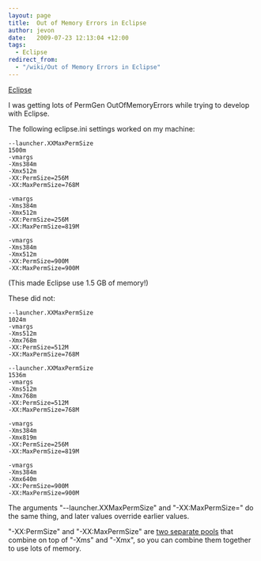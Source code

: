 ```yaml
---
layout: page
title:  Out of Memory Errors in Eclipse
author: jevon
date:   2009-07-23 12:13:04 +12:00
tags:
  - Eclipse
redirect_from:
  - "/wiki/Out of Memory Errors in Eclipse"
---
```


[Eclipse](Eclipse.md)

I was getting lots of PermGen OutOfMemoryErrors while trying to develop with Eclipse.

The following eclipse.ini settings worked on my machine:
```
--launcher.XXMaxPermSize
1500m
-vmargs
-Xms384m
-Xmx512m
-XX:PermSize=256M
-XX:MaxPermSize=768M
```

```
-vmargs
-Xms384m
-Xmx512m
-XX:PermSize=256M
-XX:MaxPermSize=819M
```

```
-vmargs
-Xms384m
-Xmx512m
-XX:PermSize=900M
-XX:MaxPermSize=900M
```
(This made Eclipse use 1.5 GB of memory!)

These did not:
```
--launcher.XXMaxPermSize
1024m
-vmargs
-Xms512m
-Xmx768m
-XX:PermSize=512M
-XX:MaxPermSize=768M
```

```
--launcher.XXMaxPermSize
1536m
-vmargs
-Xms512m
-Xmx768m
-XX:PermSize=512M
-XX:MaxPermSize=768M
```

```
-vmargs
-Xms384m
-Xmx819m
-XX:PermSize=256M
-XX:MaxPermSize=819M
```

```
-vmargs
-Xms384m
-Xmx640m
-XX:PermSize=900M
-XX:MaxPermSize=900M
```

The arguments "--launcher.XXMaxPermSize" and "-XX:MaxPermSize=" do the same thing, and later values override earlier values.

"-XX:<!-- -->PermSize" and "-XX:MaxPermSize" are <a href="http://www.unixville.com/~moazam/stories/2004/05/17/maxpermsizeAndHowItRelatesToTheOverallHeap.html">two separate pools</a> that combine on top of "-Xms" and "-Xmx", so you can combine them together to use lots of memory.
